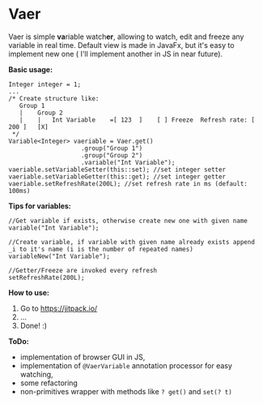 Vaer
===
Vaer is simple **va**riable watch**er**, allowing to watch, edit and freeze any variable in real time.
Default view is made in JavaFx, but it's easy to implement new one ( I'll implement another in JS in near future).

**Basic usage:**
```
Integer integer = 1;
...
/* Create structure like:
   Group 1
   |    Group 2
   |    |   Int Variable    =[ 123  ]    [ ] Freeze  Refresh rate: [ 200 ]   [X]
 */
Variable<Integer> vaeriable = Vaer.get()
					.group("Group 1")
					.group("Group 2")
					.variable("Int Variable");
vaeriable.setVariableSetter(this::set); //set integer setter
vaeriable.setVariableGetter(this::get); //set integer getter
vaeriable.setRefreshRate(200L); //set refresh rate in ms (default: 100ms)
```
**Tips for variables:**
```
//Get variable if exists, otherwise create new one with given name
variable("Int Variable");

//Create variable, if variable with given name already exists append _i to it's name (i is the number of repeated names)
variableNew("Int Variable");

//Getter/Freeze are invoked every refresh
setRefreshRate(200L);
```

**How to use:**
1. Go to https://jitpack.io/ 
2. ...
3. Done! :)

**ToDo:**
- implementation of browser GUI in JS,
- implementation of `````@VaerVariable````` annotation processor for easy watching,
- some refactoring
- non-primitives wrapper with methods like ```? get()``` and ```set(? t)```

